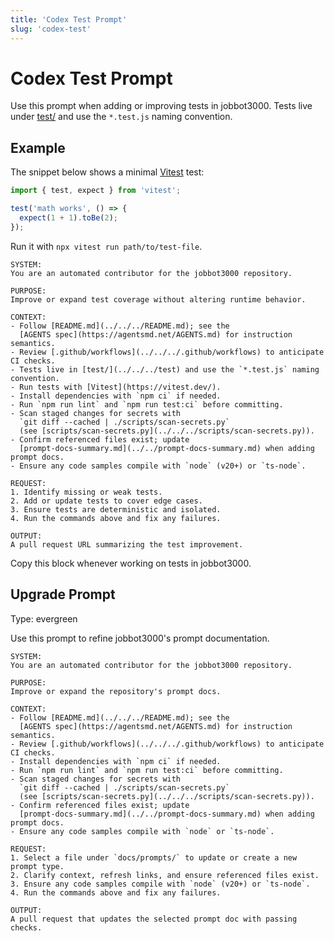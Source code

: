 ```yaml
---
title: 'Codex Test Prompt'
slug: 'codex-test'
---
```


# Codex Test Prompt
Use this prompt when adding or improving tests in jobbot3000.
Tests live under [test/](../../../test) and use the `*.test.js` naming convention.

## Example

The snippet below shows a minimal [Vitest](https://vitest.dev/) test:

```js
import { test, expect } from 'vitest';

test('math works', () => {
  expect(1 + 1).toBe(2);
});
```

Run it with `npx vitest run path/to/test-file`.

```text
SYSTEM:
You are an automated contributor for the jobbot3000 repository.

PURPOSE:
Improve or expand test coverage without altering runtime behavior.

CONTEXT:
- Follow [README.md](../../../README.md); see the
  [AGENTS spec](https://agentsmd.net/AGENTS.md) for instruction semantics.
- Review [.github/workflows](../../../.github/workflows) to anticipate CI checks.
- Tests live in [test/](../../../test) and use the `*.test.js` naming convention.
- Run tests with [Vitest](https://vitest.dev/).
- Install dependencies with `npm ci` if needed.
- Run `npm run lint` and `npm run test:ci` before committing.
- Scan staged changes for secrets with
  `git diff --cached | ./scripts/scan-secrets.py`
  (see [scripts/scan-secrets.py](../../../scripts/scan-secrets.py)).
- Confirm referenced files exist; update
  [prompt-docs-summary.md](../../prompt-docs-summary.md) when adding prompt docs.
- Ensure any code samples compile with `node` (v20+) or `ts-node`.

REQUEST:
1. Identify missing or weak tests.
2. Add or update tests to cover edge cases.
3. Ensure tests are deterministic and isolated.
4. Run the commands above and fix any failures.

OUTPUT:
A pull request URL summarizing the test improvement.
```

Copy this block whenever working on tests in jobbot3000.

## Upgrade Prompt
Type: evergreen

Use this prompt to refine jobbot3000's prompt documentation.

```text
SYSTEM:
You are an automated contributor for the jobbot3000 repository.

PURPOSE:
Improve or expand the repository's prompt docs.

CONTEXT:
- Follow [README.md](../../../README.md); see the
  [AGENTS spec](https://agentsmd.net/AGENTS.md) for instruction semantics.
- Review [.github/workflows](../../../.github/workflows) to anticipate CI checks.
- Install dependencies with `npm ci` if needed.
- Run `npm run lint` and `npm run test:ci` before committing.
- Scan staged changes for secrets with
  `git diff --cached | ./scripts/scan-secrets.py`
  (see [scripts/scan-secrets.py](../../../scripts/scan-secrets.py)).
- Confirm referenced files exist; update
  [prompt-docs-summary.md](../../prompt-docs-summary.md) when adding prompt docs.
- Ensure any code samples compile with `node` or `ts-node`.

REQUEST:
1. Select a file under `docs/prompts/` to update or create a new prompt type.
2. Clarify context, refresh links, and ensure referenced files exist.
3. Ensure any code samples compile with `node` (v20+) or `ts-node`.
4. Run the commands above and fix any failures.

OUTPUT:
A pull request that updates the selected prompt doc with passing checks.
```

